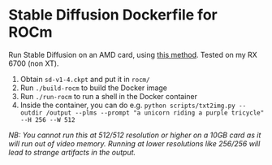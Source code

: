 # Stable Diffusion Dockerfile for ROCm

Run Stable Diffusion on an AMD card, using [this method](https://www.youtube.com/watch?v=d_CgaHyA_n4). Tested on my RX 6700 (non XT).

1. Obtain `sd-v1-4.ckpt` and put it in `rocm/`
1. Run `./build-rocm` to build the Docker image
1. Run `./run-rocm` to run a shell in the Docker container
1. Inside the container, you can do e.g. `python scripts/txt2img.py --outdir /output --plms --prompt "a unicorn riding a purple tricycle" --H 256 --W 512`

_NB: You cannot run this at 512/512 resolution or higher on a 10GB card as it will run out of video memory. Running at lower resolutions like 256/256 will lead to strange artifacts in the output._
